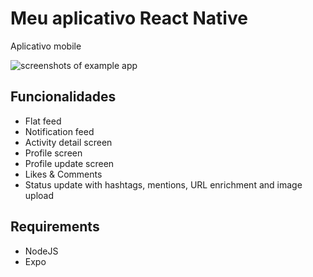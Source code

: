 # Meu aplicativo React Native 

Aplicativo mobile

![screenshots of example app](../../frontend/assets/ad.png)


## Funcionalidades

- Flat feed
- Notification feed
- Activity detail screen
- Profile screen
- Profile update screen
- Likes & Comments
- Status update with hashtags, mentions, URL enrichment and image upload

## Requirements

- NodeJS
- Expo

